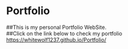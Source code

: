 # Portfolio  
##This is my personal Portfolio WebSite.  
##Click on the link below to check my portfolio  
https://whitewolf1237.github.io/Portfolio/
